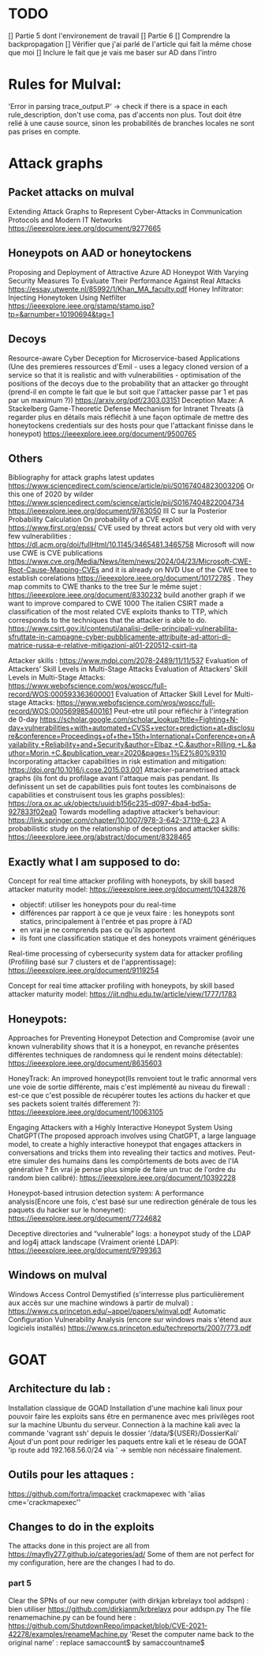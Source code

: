 # TODO
[] Partie 5 dont l'environement de travail
[] Partie 6
[] Comprendre la backpropagation
[] Vérifier que j'ai parlé de l'article qui fait la même chose que moi
[] Inclure le fait que je vais me baser sur AD dans l'intro

# Rules for Mulval:
'Error in parsing trace_output.P' -> check if there is a space in each rule_description, don't use coma, pas d'accents non plus.
Tout doit être relié à une cause source, sinon les probabilités de branches locales ne sont pas prises en compte.

# Attack graphs
## Packet attacks on mulval
Extending Attack Graphs to Represent Cyber-Attacks in Communication Protocols and Modern IT Networks https://ieeexplore.ieee.org/document/9277665

## Honeypots on AAD or honeytockens
Proposing and Deployment of Attractive Azure AD Honeypot With Varying Security Measures To Evaluate Their Performance Against Real Attacks https://essay.utwente.nl/85992/1/Khan_MA_faculty.pdf
Honey Infiltrator: Injecting Honeytoken Using Netfilter https://ieeexplore.ieee.org/stamp/stamp.jsp?tp=&arnumber=10190694&tag=1

## Decoys 
Resource-aware Cyber Deception for Microservice-based Applications (Une des premieres ressources d'Emil - uses a legacy cloned version of a service so that it is realistic and with vulnerabilities - optimisation of the positions of the decoys due to the probability that an attacker go throught (prend-il en compte le fait que le but soit que l'attacker passe par 1 et pas par un maximum ?)) https://arxiv.org/pdf/2303.03151
Deception Maze: A Stackelberg Game-Theoretic Defense Mechanism for Intranet Threats (à regarder plus en détails mais réfléchit à une façon optimale de mettre des honeytockens credentials sur des hosts pour que l'attackant finisse dans le honeypot) https://ieeexplore.ieee.org/document/9500765


## Others 
Bibliography for attack graphs latest updates https://www.sciencedirect.com/science/article/pii/S0167404823003206 
Or this one of 2020 by wilder https://www.sciencedirect.com/science/article/pii/S0167404822004734
https://ieeexplore.ieee.org/document/9763050 III C sur la Posterior Probability Calculation
On probability of a CVE exploit https://www.first.org/epss/
CVE used by threat actors but very old with very few vulnerabilities : https://dl.acm.org/doi/fullHtml/10.1145/3465481.3465758
Microsoft will now use CWE is CVE publications https://www.cve.org/Media/News/item/news/2024/04/23/Microsoft-CWE-Root-Cause-Mapping-CVEs and it is already on NVD
Use of the CWE tree to establish corelations https://ieeexplore.ieee.org/document/10172785 . They map commits to CWE thanks to the tree
Sur le même sujet : https://ieeexplore.ieee.org/document/8330232 build another graph if we want to improve compared to CWE 1000
The italien CSIRT made a classification of the most related CVE exploits thanks to TTP, which corresponds to the techniques that the attacker is able to do. https://www.csirt.gov.it/contenuti/analisi-delle-principali-vulnerabilita-sfruttate-in-campagne-cyber-pubblicamente-attribuite-ad-attori-di-matrice-russa-e-relative-mitigazioni-al01-220512-csirt-ita

Attacker skills : https://www.mdpi.com/2078-2489/11/11/537 Evaluation of Attackers’ Skill Levels in Multi-Stage Attacks
Evaluation of Attackers' Skill Levels in Multi-Stage Attacks: https://www.webofscience.com/wos/woscc/full-record/WOS:000593363600001
Evaluation of Attacker Skill Level for Multi-stage Attacks: https://www.webofscience.com/wos/woscc/full-record/WOS:000569985400161
Peut-etre util pour réfléchir à l'integration de 0-day https://scholar.google.com/scholar_lookup?title=Fighting+N-day+vulnerabilities+with+automated+CVSS+vector+prediction+at+disclosure&conference=Proceedings+of+the+15th+International+Conference+on+Availability,+Reliability+and+Security&author=Elbaz,+C.&author=Rilling,+L.&author=Morin,+C.&publication_year=2020&pages=1%E2%80%9310
Incorporating attacker capabilities in risk estimation and mitigation: https://doi.org/10.1016/j.cose.2015.03.001
Attacker-parametrised attack graphs (ils font du profilage avant l'attaque mais pas pendant. Ils definissent un set de capabilities puis font toutes les combinaisons de capabilities et construisent tous les graphs possibles): https://ora.ox.ac.uk/objects/uuid:b156c235-d097-4ba4-bd5a-927833f02ea0
Towards modelling adaptive attacker’s behaviour: https://link.springer.com/chapter/10.1007/978-3-642-37119-6_23
A probabilistic study on the relationship of deceptions and attacker skills: https://ieeexplore.ieee.org/abstract/document/8328465

## Exactly what I am supposed to do:
Concept for real time attacker profiling with honeypots, by skill based attacker maturity model: https://ieeexplore.ieee.org/document/10432876
 - objectif: utiliser les honeypots pour du real-time
 - différences par rapport à ce que je veux faire : les honeypots sont statics, principalement à l'entrée et pas propre à l'AD
 - en vrai je ne comprends pas ce qu'ils apportent
 - ils font une classification statique et des honeypots vraiment génériques 

Real-time processing of cybersecurity system data for attacker profiling (Profiling basé sur 7 clusters et de l'apprentissage): https://ieeexplore.ieee.org/document/9119254

Concept for real time attacker profiling with honeypots, by skill based attacker maturity model: https://jit.ndhu.edu.tw/article/view/1777/1783

## Honeypots:
Approaches for Preventing Honeypot Detection and Compromise (avoir une known vulnerability shows that it is a honeypot, en revanche présentes différentes techniques de randomness qui le rendent moins détectable): https://ieeexplore.ieee.org/document/8635603

HoneyTrack: An improved honeypot(Ils renvoient tout le trafic annormal vers une voie de sortie différente, mais c'est implémenté au niveau du firewall : est-ce que c'est possible de récupérer toutes les actions du hacker et que ses packets soient traités differement ?): https://ieeexplore.ieee.org/document/10063105

Engaging Attackers with a Highly Interactive Honeypot System Using ChatGPT(The proposed approach involves using ChatGPT, a large language model, to create a highly interactive honeypot that engages attackers in conversations and tricks them into revealing their tactics and motives. Peut-etre simuler des humains dans les compôrtements de bots avec de l'IA générative ? En vrai je pense plus simple de faire un truc de l'ordre du random bien calibré): https://ieeexplore.ieee.org/document/10392228

Honeypot-based intrusion detection system: A performance analysis(Encore une fois, c'est basé sur une redirection générale de tous les paquets du hacker sur le honeynet): https://ieeexplore.ieee.org/document/7724682

Deceptive directories and “vulnerable” logs: a honeypot study of the LDAP and log4j attack landscape (Vraiment orienté LDAP): https://ieeexplore.ieee.org/document/9799363

## Windows on mulval
Windows Access Control Demystified (s'interresse plus particulièrement aux accès sur une machine windows à partir de mulval) : https://www.cs.princeton.edu/~appel/papers/winval.pdf 
Automatic Configuration Vulnerability Analysis (encore sur windows mais s'étend aux logiciels installés) https://www.cs.princeton.edu/techreports/2007/773.pdf

# GOAT
## Architecture du lab :
Installation classique de GOAD
Installation d'une machine kali linux pour pouvoir faire les exploits sans être en permanence avec mes privilèges root sur la machine Ubuntu du serveur.
Connection à la machine kali avec la commande 'vagrant ssh' depuis le dossier '/data/${USER}/DossierKali' 
Ajout d'un pont pour rediriger les paquets entre kali et le réseau de GOAT 
'ip route add 192.168.56.0/24 via <ip-of-your-ubuntu>'
-> semble non nécéssaire finalement.
## Outils pour les attaques :
https://github.com/fortra/impacket
crackmapexec with 'alias cme='crackmapexec''
## Changes to do in the exploits
The attacks done in this project are all from https://mayfly277.github.io/categories/ad/ 
Some of them are not perfect for my configuration, here are the changes I had to do.
### part 5
Clear the SPNs of our new computer (with dirkjan krbrelayx tool addspn) : bien utiliser https://github.com/dirkjanm/krbrelayx pour addspn.py
The file renamemachine.py can be found here : https://github.com/ShutdownRepo/impacket/blob/CVE-2021-42278/examples/renameMachine.py
'Reset the computer name back to the original name' : replace samaccount$ by samaccountname$

